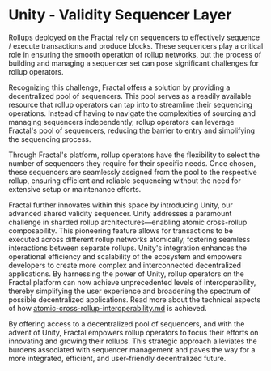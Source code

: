 # Unity - Validity Sequencer Layer

Rollups deployed on the Fractal rely on sequencers to effectively sequence / execute transactions and produce blocks. These sequencers play a critical role in ensuring the smooth operation of rollup networks, but the process of building and managing a sequencer set can pose significant challenges for rollup operators.

Recognizing this challenge, Fractal offers a solution by providing a decentralized pool of sequencers. This pool serves as a readily available resource that rollup operators can tap into to streamline their sequencing operations. Instead of having to navigate the complexities of sourcing and managing sequencers independently, rollup operators can leverage Fractal's pool of sequencers, reducing the barrier to entry and simplifying the sequencing process.

Through Fractal's platform, rollup operators have the flexibility to select the number of sequencers they require for their specific needs. Once chosen, these sequencers are seamlessly assigned from the pool to the respective rollup, ensuring efficient and reliable sequencing without the need for extensive setup or maintenance efforts.

Fractal further innovates within this space by introducing Unity, our advanced shared validity sequencer. Unity addresses a paramount challenge in sharded rollup architectures—enabling atomic cross-rollup composability. This pioneering feature allows for transactions to be executed across different rollup networks atomically, fostering seamless interactions between separate rollups. Unity's integration enhances the operational efficiency and scalability of the ecosystem and empowers developers to create more complex and interconnected decentralized applications. By harnessing the power of Unity, rollup operators on the Fractal platform can now achieve unprecedented levels of interoperability, thereby simplifying the user experience and broadening the spectrum of possible decentralized applications. Read more about the technical aspects of how [atomic-cross-rollup-interoperability.md](atomic-cross-rollup-interoperability.md "mention") is achieved.

By offering access to a decentralized pool of sequencers, and with the advent of Unity, Fractal empowers rollup operators to focus their efforts on innovating and growing their rollups. This strategic approach alleviates the burdens associated with sequencer management and paves the way for a more integrated, efficient, and user-friendly decentralized future.

